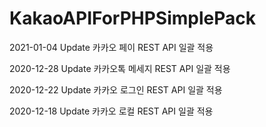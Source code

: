 # KakaoAPIForPHPSimplePack

2021-01-04 Update 카카오 페이 REST API 일괄 적용

2020-12-28 Update 카카오톡 메세지 REST API 일괄 적용

2020-12-22 Update 카카오 로그인 REST API 일괄 적용

2020-12-18 Update 카카오 로컬 REST API 일괄 적용 


